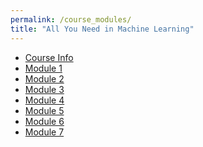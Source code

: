 ```yaml
---
permalink: /course_modules/
title: "All You Need in Machine Learning"
---
```


* [Course Info](Course/starter.md)
* [Module 1](Course/module_1.md)
* [Module 2](Course/module_2.md)
* [Module 3](Course/module_3.md)
* [Module 4](Course/module_4.md)
* [Module 5](Course/module_5.md)
* [Module 6](Course/module_6.md)
* [Module 7](Course/module_7.md)



<!--
* If you find this course useful, please consider to cite it.
  - Soltani, Mohammadreza. All You Need in Machine Learning. https://mrezasoltani.github.io/course_modules/.

  @article{ML2023,
    title   = "All You Need in Machine Learning",
    author  = "Soltani, Mohammadreza",
    journal = "https://mrezasoltani.github.io",
    url     = "https://mrezasoltani.github.io/course_modules/."
}
-->
